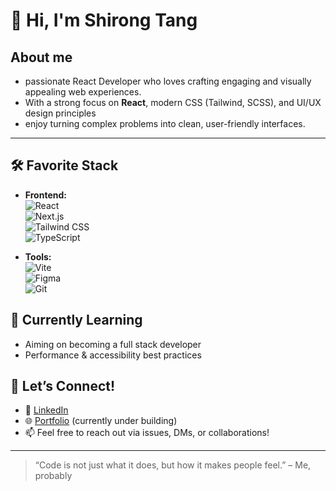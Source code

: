# 👋 Hi, I'm Shirong Tang

## About me
- passionate React Developer who loves crafting engaging and visually appealing web experiences.
- With a strong focus on **React**, modern CSS (Tailwind, SCSS), and UI/UX design principles
- enjoy turning complex problems into clean, user-friendly interfaces.

---

## 🛠️ Favorite Stack

- **Frontend:**  
  ![React](https://img.shields.io/badge/-React-61DAFB?logo=react&logoColor=white&style=flat-square)  
  ![Next.js](https://img.shields.io/badge/-Next.js-000000?logo=next.js&logoColor=white&style=flat-square)  
  ![Tailwind CSS](https://img.shields.io/badge/-TailwindCSS-06B6D4?logo=tailwind-css&logoColor=white&style=flat-square)  
  ![TypeScript](https://img.shields.io/badge/-TypeScript-3178C6?logo=typescript&logoColor=white&style=flat-square)


- **Tools:**  
  ![Vite](https://img.shields.io/badge/-Vite-646CFF?logo=vite&logoColor=white&style=flat-square)  
  ![Figma](https://img.shields.io/badge/-Figma-F24E1E?logo=figma&logoColor=white&style=flat-square)  
  ![Git](https://img.shields.io/badge/-Git-F05032?logo=git&logoColor=white&style=flat-square)


## 🌱 Currently Learning

- Aiming on becoming a full stack developer
- Performance & accessibility best practices


## 🤝 Let’s Connect!

- 💼 [LinkedIn](https://www.linkedin.com/in/shirong-tang/)
- 🌐 [Portfolio](https://shirong.site) (currently under building)
- 📫 Feel free to reach out via issues, DMs, or collaborations!

---

> “Code is not just what it does, but how it makes people feel.” – Me, probably


